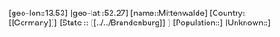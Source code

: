 ﻿---
location: [52.27,13.53]
mapzoom: [7,12] 
mapmarker: city 
type: City
tags:
- geo/City


SpocWebEntityId: 32515
isDeleted: false
confidential: public

---
[geo-lon::13.53]
[geo-lat::52.27]
[name::Mittenwalde]
[Country::[[Germany]]]
[State :: [[../../Brandenburg]] ]
[Population::]
[Unknown::]

